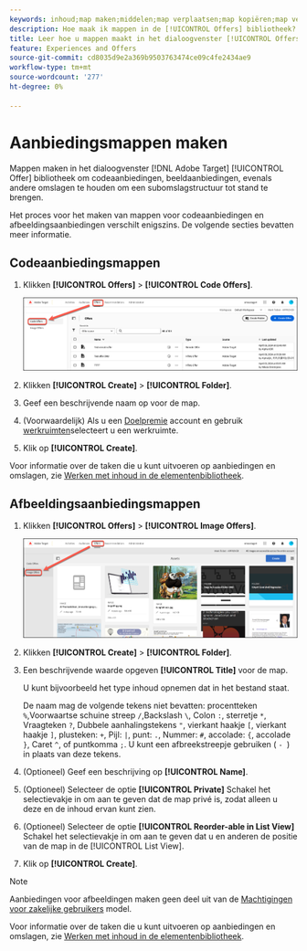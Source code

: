 ```yaml
---
keywords: inhoud;map maken;middelen;map verplaatsen;map kopiëren;map verwijderen;map downloaden;map downloaden;map
description: Hoe maak ik mappen in de [!UICONTROL Offers] bibliotheek?
title: Leer hoe u mappen maakt in het dialoogvenster [!UICONTROL Offers] bibliotheek om code en beeldaanbiedingen, evenals andere omslagen te houden.
feature: Experiences and Offers
source-git-commit: cd8035d9e2a369b9503763474ce09c4fe2434ae9
workflow-type: tm+mt
source-wordcount: '277'
ht-degree: 0%

---
```


# Aanbiedingsmappen maken

Mappen maken in het dialoogvenster [!DNL Adobe Target] [!UICONTROL Offer] bibliotheek om codeaanbiedingen, beeldaanbiedingen, evenals andere omslagen te houden om een subomslagstructuur tot stand te brengen.

Het proces voor het maken van mappen voor codeaanbiedingen en afbeeldingsaanbiedingen verschilt enigszins. De volgende secties bevatten meer informatie.

## Codeaanbiedingsmappen

1. Klikken **[!UICONTROL Offers]** > **[!UICONTROL Code Offers]**.

   ![Tabblad Codeaanbiedingen](/help/main/c-experiences/c-manage-content/assets/code-offers-tab-new.png)

1. Klikken **[!UICONTROL Create]** > **[!UICONTROL Folder]**.

1. Geef een beschrijvende naam op voor de map.

1. (Voorwaardelijk) Als u een [Doelpremie](/help/main/c-intro/intro.md#premium) account en gebruik [werkruimten](/help/main/administrating-target/c-user-management/property-channel/properties-overview.md##section_B82EB409B67C4D9D9D20CE30E48DB1DC)selecteert u een werkruimte.

1. Klik op **[!UICONTROL Create]**.

Voor informatie over de taken die u kunt uitvoeren op aanbiedingen en omslagen, zie [Werken met inhoud in de elementenbibliotheek](/help/main/c-experiences/c-manage-content/assets-working.md).

## Afbeeldingsaanbiedingsmappen

1. Klikken **[!UICONTROL Offers]** > **[!UICONTROL Image Offers]**.

   ![Tabblad Afbeeldingsaanbiedingen](/help/main/c-experiences/c-manage-content/assets/image-offers-tab-new.png)

1. Klikken **[!UICONTROL Create]** > **[!UICONTROL Folder]**.
1. Een beschrijvende waarde opgeven **[!UICONTROL Title]** voor de map.

   U kunt bijvoorbeeld het type inhoud opnemen dat in het bestand staat.

   De naam mag de volgende tekens niet bevatten: procentteken `%`,Voorwaartse schuine streep `/`,Backslash `\`, Colon `:`, sterretje `*`, Vraagteken `?`, Dubbele aanhalingstekens `"`, vierkant haakje `[`, vierkant haakje `]`, plusteken: `+`, Pijl: `|`, punt: `.`, Nummer: `#`, accolade: `{`, accolade `}`, Caret `^`, of puntkomma `;`. U kunt een afbreekstreepje gebruiken ( `- `) in plaats van deze tekens.

1. (Optioneel) Geef een beschrijving op **[!UICONTROL Name]**.
1. (Optioneel) Selecteer de optie **[!UICONTROL Private]** Schakel het selectievakje in om aan te geven dat de map privé is, zodat alleen u deze en de inhoud ervan kunt zien.

1. (Optioneel) Selecteer de optie **[!UICONTROL Reorder-able in List View]** Schakel het selectievakje in om aan te geven dat u en anderen de positie van de map in de [!UICONTROL List View].

1. Klik op **[!UICONTROL Create]**.

>[!NOTE]
>
>Aanbiedingen voor afbeeldingen maken geen deel uit van de [Machtigingen voor zakelijke gebruikers](/help/main/administrating-target/c-user-management/property-channel/property-channel.md) model.

Voor informatie over de taken die u kunt uitvoeren op aanbiedingen en omslagen, zie [Werken met inhoud in de elementenbibliotheek](/help/main/c-experiences/c-manage-content/assets-working.md).